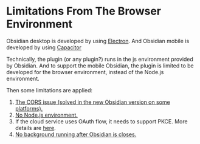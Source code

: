 # Limitations From The Browser Environment

Obsidian desktop is developed by using [Electron](https://www.electronjs.org/). And Obsidian mobile is developed by using [Capacitor](https://capacitorjs.com/)

Technically, the plugin (or any plugin?) runs in the js environment provided by Obsidian. And to support the mobile Obsidian, the plugin is limited to be developed for the browser environment, instead of the Node.js environment.

Then some limitations are applied:

1. [The CORS issue (solved in the new Obsidian version on some platforms).](./browser_env_cors.md)
2. [No Node.js environment.](./browser_env_no_nodejs.md)
3. If the cloud service uses OAuth flow, it needs to support PKCE. More details are [here](./browser_env_oauth2_pkce.md).
4. [No background running after Obsidian is closes.](./browser_env_no_background_after_closing.md)
